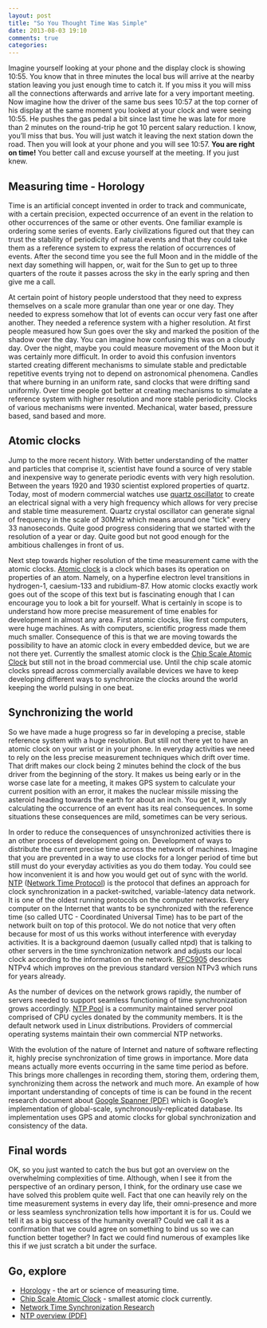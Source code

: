 ```yaml
---
layout: post
title: "So You Thought Time Was Simple"
date: 2013-08-03 19:10
comments: true
categories:
---
```


Imagine yourself looking at your phone and the display clock is showing 10:55\. You know that in three minutes the local bus will arrive at the nearby station leaving you just enough time to catch it. If you miss it you will miss all the connections afterwards and arrive late for a very important meeting. Now imagine how the driver of the same bus sees 10:57 at the top corner of his display at the same moment you looked at your clock and were seeing 10:55\. He pushes the gas pedal a bit since last time he was late for more than 2 minutes on the round-trip he got 10 percent salary reduction. I know, you’ll miss that bus. You will just watch it leaving the next station down the road. Then you will look at your phone and you will see 10:57\. **You are right on time!** You better call and excuse yourself at the meeting. If you just knew.

## Measuring time - Horology

Time is an artificial concept invented in order to track and communicate, with a certain precision, expected occurrence of an event in the relation to other occurrences of the same or other events. One familiar example is ordering some series of events. Early civilizations figured out that they can trust the stability of periodicity of natural events and that they could take them as a reference system to express the relation of occurrences of events. After the second time you see the full Moon and in the middle of the next day something will happen, or, wait for the Sun to get up to three quarters of the route it passes across the sky in the early spring and then give me a call.

At certain point of history people understood that they need to express themselves on a scale more granular than one year or one day. They needed to express somehow that lot of events can occur very fast one after another. They needed a reference system with a higher resolution. At first people measured how Sun goes over the sky and marked the position of the shadow over the day. You can imagine how confusing this was on a cloudy day. Over the night, maybe you could measure movement of the Moon but it was certainly more difficult. In order to avoid this confusion inventors started creating different mechanisms to simulate stable and predictable repetitive events trying not to depend on astronomical phenomena. Candles that where burning in an uniform rate, sand clocks that were drifting sand uniformly. Over time people got better at creating mechanisms to simulate a reference system with higher resolution and more stable periodicity. Clocks of various mechanisms were invented. Mechanical, water based, pressure based, sand based and more.

## Atomic clocks

Jump to the more recent history. With better understanding of the matter and particles that comprise it, scientist have found a source of very stable and inexpensive way to generate periodic events with very high resolution. Between the years 1920 and 1930 scientist explored properties of quartz. Today, most of modern commercial watches use [quartz oscillator](https://en.wikipedia.org/wiki/Crystal_oscillator) to create an electrical signal with a very high frequency which allows for very precise and stable time measurement. Quartz crystal oscillator can generate signal of frequency in the scale of 30MHz which means around one "tick" every 33 nanoseconds. Quite good progress considering that we started with the resolution of a year or day. Quite good but not good enough for the ambitious challenges in front of us.

Next step towards higher resolution of the time measurement came with the atomic clocks. [Atomic clock](https://en.wikipedia.org/wiki/Atomic_clock) is a clock which bases its operation on properties of an atom. Namely, on a hyperfine electron level transitions in hydrogen-1, caesium-133 and rubidium-87\. How atomic clocks exactly work goes out of the scope of this text but is fascinating enough that I can encourage you to look a bit for yourself. What is certainly in scope is to understand how more precise measurement of time enables for development in almost any area. First atomic clocks, like first computers, were huge machines. As with computers, scientific progress made them much smaller. Consequence of this is that we are moving towards the possibility to have an atomic clock in every embedded device, but we are not there yet. Currently the smallest atomic clock is the [Chip Scale Atomic Clock](http://www.symmetricom.com/products/frequency-references/chip-scale-atomic-clock-csac/) but still not in the broad commercial use. Until the chip scale atomic clocks spread across commercially available devices we have to keep developing different ways to synchronize the clocks around the world keeping the world pulsing in one beat.

## Synchronizing the world

So we have made a huge progress so far in developing a precise, stable reference system with a huge resolution. But still not there yet to have an atomic clock on your wrist or in your phone. In everyday activities we need to rely on the less precise measurement techniques which drift over time. That drift makes our clock being 2 minutes behind the clock of the bus driver from the beginning of the story. It makes us being early or in the worse case late for a meeting, it makes GPS system to calculate your current position with an error, it makes the nuclear missile missing the asteroid heading towards the earth for about an inch. You get it, wrongly calculating the occurrence of an event has its real consequences. In some situations these consequences are mild, sometimes can be very serious.

In order to reduce the consequences of unsynchronized activities there is an other process of development going on. Development of ways to distribute the current precise time across the network of machines. Imagine that you are prevented in a way to use clocks for a longer period of time but still must do your everyday activities as you do them today. You could see how inconvenient it is and how you would get out of sync with the world. [NTP](www.ntp.org) ([Network Time Protocol](https://en.wikipedia.org/wiki/Network_Time_Protocol)) is the protocol that defines an approach for clock synchronization in a packet-switched, variable-latency data network. It is one of the oldest running protocols on the computer networks. Every computer on the Internet that wants to be synchronized with the reference time (so called UTC - Coordinated Universal Time) has to be part of the network built on top of this protocol. We do not notice that very often because for most of us this works without interference with everyday activities. It is a background daemon (usually called ntpd) that is talking to other servers in the time synchronization network and adjusts our local clock according to the information on the network. [RFC5905](https://tools.ietf.org/html/rfc5905) describes NTPv4 which improves on the previous standard version NTPv3 which runs for years already.

As the number of devices on the network grows rapidly, the number of servers needed to support seamless functioning of time synchronization grows accordingly. [NTP Pool](http://www.pool.ntp.org/en/) is a community maintained server pool comprised of CPU cycles donated by the community members. It is the default network used in Linux distributions. Providers of commercial operating systems maintain their own commercial NTP networks.

With the evolution of the nature of Internet and nature of software reflecting it, highly precise synchronization of time grows in importance. More data means actually more events occurring in the same time period as before. This brings more challenges in recording them, storing them, ordering them, synchronizing them across the network and much more. An example of how important understanding of concepts of time is can be found in the recent research document about [Google Spanner (PDF)](https://static.googleusercontent.com/external_content/untrusted_dlcp/research.google.com/es//archive/spanner-osdi2012.pdf) which is Google’s implementation of global-scale, synchronously-replicated database. Its implementation uses GPS and atomic clocks for global synchronization and consistency of the data.

## Final words

OK, so you just wanted to catch the bus but got an overview on the overwhelming complexities of time. Although, when I see it from the perspective of an ordinary person, I think, for the ordinary use case we have solved this problem quite well. Fact that one can heavily rely on the time measurement systems in every day life, their omni-presence and more or less seamless synchronization tells how important it is for us. Could we tell it as a big success of the humanity overall? Could we call it as a confirmation that we could agree on something to bind us so we can function better together? In fact we could find numerous of examples like this if we just scratch a bit under the surface.

## Go, explore

*   [Horology](https://en.wikipedia.org/wiki/Horology) - the art or science of measuring time.
*   [Chip Scale Atomic Clock](http://www.symmetricom.com/products/frequency-references/chip-scale-atomic-clock-csac/) - smallest atomic clock currently.
*   [Network Time Synchronization Research](http://www.eecis.udel.edu/~mills/ntp.html)
*   [NTP overview (PDF)](http://www.eecis.udel.edu/~mills/database/brief/overview/overview.pdf)
